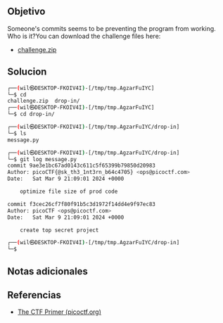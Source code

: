 ## Objetivo
Someone's commits seems to be preventing the program from working. Who is it?You can download the challenge files here:

- [challenge.zip](https://artifacts.picoctf.net/c_titan/72/challenge.zip)
## Solucion
``` bash
┌──(wil㉿DESKTOP-FKOIV4I)-[/tmp/tmp.AgzarFuIYC]
└─$ cd
challenge.zip  drop-in/
┌──(wil㉿DESKTOP-FKOIV4I)-[/tmp/tmp.AgzarFuIYC]
└─$ cd drop-in/

┌──(wil㉿DESKTOP-FKOIV4I)-[/tmp/tmp.AgzarFuIYC/drop-in]
└─$ ls
message.py

┌──(wil㉿DESKTOP-FKOIV4I)-[/tmp/tmp.AgzarFuIYC/drop-in]
└─$ git log message.py
commit 9ae3e1bc67ad0143c611c5f65399b79850d20983
Author: picoCTF{@sk_th3_1nt3rn_b64c4705} <ops@picoctf.com>
Date:   Sat Mar 9 21:09:01 2024 +0000

    optimize file size of prod code

commit f3cec26cf7f80f91b5c3d1972f14dd4e9f97ec83
Author: picoCTF <ops@picoctf.com>
Date:   Sat Mar 9 21:09:01 2024 +0000

    create top secret project

┌──(wil㉿DESKTOP-FKOIV4I)-[/tmp/tmp.AgzarFuIYC/drop-in]
└─$
```
## Notas adicionales
## Referencias
- [The CTF Primer (picoctf.org)](https://primer.picoctf.org/#_git_version_control)

